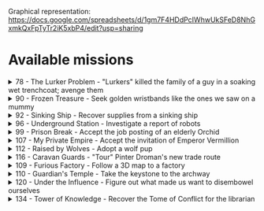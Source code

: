Graphical representation: https://docs.google.com/spreadsheets/d/1gm7F4HDdPcIWhwUkSFeD8NhGxmkQxFpTyTr2iK5xbP4/edit?usp=sharing

# Available missions                                                                                          

<details>
  <summary>78 - The Lurker Problem - "Lurkers" killed the family of a guy in a soaking wet trenchcoat; avenge them</summary>
  
- Job Posting
- Enemies: **Abael Herder, Abael Scout, Lightning Eel, Lurker Soldier, Lurker Wavethrower, Piranha Pig**
- Requirements:
  - [x] Climbing Gear

</details>

<details>
  <summary>90 - Frozen Treasure - Seek golden wristbands like the ones we saw on a mummy</summary>

- Was unlocked from job posting (town guard upgrade)
- Region: **Biting Sea**
- Enemies: **Frozen Corpse, Ice Wraith, Polar Bear, Snow Imp**
- Unlocks and Linked to: **91**

</details>

<details>
  <summary>92 - Sinking Ship - Recover supplies from a sinking ship</summary>

- Was unlocked from job posting (town guard upgrade)
- Region: **Biting Sea**
- Enemies: **Lightning Eel, Lurker Clawcrusher, Lurker Mindsnipper, Lurker Soldier, Lurker Wavethrower**

</details>

<details>
  <summary>96 - Underground Station - Investigate a report of robots</summary>

- Was unlocked from job posting (town guard upgrade)
- Enemies: **Ancient Artillery, Black Imp, Rending Drake**

</details>

<details>
  <summary>99 - Prison Break - Accept the job posting of an elderly Orchid</summary>

- Was unlocked from job posting (town guard upgrade)
- Region: **???**
- Enemies: **Frozen Corpse, Robotic Boltshooter, Steel Automaton**
- Unlocks: **100**

</details>
<details>
  <summary>107 - My Private Empire - Accept the invitation of Emperor Vermillion</summary>

- Was unlocked as a random side scenario
- Requirements:
  - [x] Climbing Gear
- Region: **Copperneck Mountains**
- Enemies: **Flaming Bladespinner, Living Bones, Living Doom, Living Spirit, Robotic Boltshooter, Ruined Machine, Steel Automaton**

</details>
<details>
  <summary>112 - Raised by Wolves - Adopt a wolf pup</summary>

- Was unlocked by event
- Region: **Frosthaven**
- Enemies: **Burrowing Blade, Chaos Demon, Earth Demon, Hound**

</details>
<details>
  <summary>116 - Caravan Guards - "Tour" Pinter Droman's new trade route</summary>

- Region: **Frosthaven**
- Enemies: **Algox Archer, Algox Guard, Algox Icespeaker, Algox Scout**

</details>

<details>
  <summary>109 - Furious Factory - Follow a 3D map to a factory</summary>

- Random side scenario
- Region: **Crystal Fields**
- Enemies: **Ancient Artillery, Flaming Bladespinner, Ruined Machine, Steel Automaton**

</details>

<details>
  <summary>110 - Guardian's Temple - Take the keystone to the archway</summary>

- Random side scenario
- Region: **Imperial Mountains**
- Enemies: **Living Doom, Living Spirit, Ruined Machine, Shrike Fiend**

</details>

<details>
  <summary>120 - Under the Influence - Figure out what made us want to disembowel ourselves</summary>

- Was unlocked by event
- Region: **Frosthaven**
- Enemies: **City Guard, Hound, Robotic Boltshooter, Steel Automaton, Vermling Priest, Vermling Scout**

</details>
<details>
  <summary>134 - Tower of Knowledge - Recover the Tome of Conflict for the librarian</summary>

- Was unlocked by event
- Requirements:
  - [x] _Into the Forest_ achievement
- Region: **Radiant Forest**
- Enemies: **Flaming Bladespinner, Robotic Boltshooter, Ruined Machine, Shrike Fiend, Steel Automaton**

</details>
